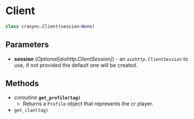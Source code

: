 # Client
```py
class crasync.Client(session=None)
```                
## Parameters   
  * **session** (*Optional[aiohttp.ClientSession]*) - an *`aiohttp.ClientSession`* to use, if not provided the default one will be created. 

## Methods
* *coroutine* **`get_profile(tag)`**
  - Returns a `Profile` object that represents the cr player.
* `get_clan(tag)`
